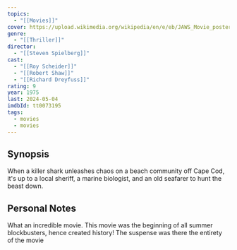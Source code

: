 ```yaml
---
topics:
  - "[[Movies]]"
cover: https://upload.wikimedia.org/wikipedia/en/e/eb/JAWS_Movie_poster.jpg
genre:
  - "[[Thriller]]"
director:
  - "[[Steven Spielberg]]"
cast:
  - "[[Roy Scheider]]"
  - "[[Robert Shaw]]"
  - "[[Richard Dreyfuss]]"
rating: 9
year: 1975
last: 2024-05-04
imdbId: tt0073195
tags:
  - movies
  - movies
---
```

## Synopsis
When a killer shark unleashes chaos on a beach community off Cape Cod, it's up to a local sheriff, a marine biologist, and an old seafarer to hunt the beast down.

## Personal Notes

What an incredible movie. This movie was the beginning of all summer blockbusters, hence created history! The suspense was there the entirety of the movie